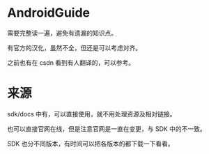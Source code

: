 # AndroidGuide 

需要完整读一遍，避免有遗漏的知识点。

有官方的汉化，虽然不全，但还是可以考虑对齐。

之前也有在 csdn 看到有人翻译的，可以参考。

# 来源
sdk/docs 中有，可以直接使用，就不用处理资源及相对链接。

也可以直接官网在线，但是注意官网是一直在变更，与 SDK 中的不一致。

SDK 也分不同版本，有时间可以把各版本的都下载一下看看。